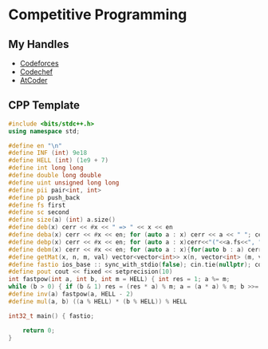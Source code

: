 # Competitive Programming

## My Handles
* [Codeforces](https://codeforces.com/profile/ScaryTerry)
* [Codechef](https://www.codechef.com/users/yash530)
* [AtCoder](https://atcoder.jp/users/ScaryTerry)

## CPP Template
```cpp
#include <bits/stdc++.h>
using namespace std;

#define en "\n"
#define INF (int) 9e18
#define HELL (int) (1e9 + 7)
#define int long long
#define double long double
#define uint unsigned long long
#define pii pair<int, int>
#define pb push_back
#define fs first
#define sc second
#define size(a) (int) a.size()
#define deb(x) cerr << #x << " => " << x << en
#define deba(x) cerr << #x << en; for (auto a : x) cerr << a << " "; cerr << en;
#define debp(x) cerr << #x << en; for (auto a : x)cerr<<"("<<a.fs<<", "<<a.sc<<") "; cerr << en;
#define debm(x) cerr << #x << en; for (auto a : x){for(auto b : a) cerr << b << " "; cerr << en;}
#define getMat(x, n, m, val) vector<vector<int>> x(n, vector<int> (m, val))
#define fastio ios_base :: sync_with_stdio(false); cin.tie(nullptr); cout.tie(nullptr);
#define pout cout << fixed << setprecision(10)
int fastpow(int a, int b, int m = HELL) { int res = 1; a %= m;
while (b > 0) { if (b & 1) res = (res * a) % m; a = (a * a) % m; b >>= 1; } return res;}
#define inv(a) fastpow(a, HELL - 2)
#define mul(a, b) ((a % HELL) * (b % HELL)) % HELL

int32_t main() { fastio;

	return 0;
}
```
